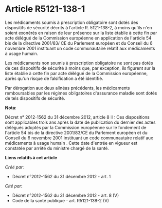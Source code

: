 # Article R5121-138-1

Les médicaments soumis à prescription obligatoire sont dotés des dispositifs de sécurité décrits à l'article R. 5121-138-2, à
moins qu'ils n'en soient exonérés en raison de leur présence sur la liste établie à cette fin par acte délégué de la
Commission européenne en application de l'article 54 bis de la directive 2001/83/ CE du Parlement européen et du Conseil du 6
novembre 2001 instituant un code communautaire relatif aux médicaments à usage humain. 

Les médicaments non soumis à prescription obligatoire ne sont pas dotés de ces dispositifs de sécurité à moins que, par
exception, ils figurent sur la liste établie à cette fin par acte délégué de la Commission européenne, après qu'un risque de
falsification a été identifié. 

Par dérogation aux deux alinéas précédents, les médicaments remboursables par les régimes obligatoires d'assurance maladie
sont dotés de tels dispositifs de sécurité.

**Nota:**

Décret n° 2012-1562 du 31 décembre 2012, article 8 II : Ces dispositions sont applicables trois ans après la date de
publication du dernier des actes délégués adoptés par la Commission européenne sur le fondement de l'article 54 bis de la
directive 2001/83/CE du Parlement européen et du Conseil du 6 novembre 2001 instituant un code communautaire relatif aux
médicaments à usage humain . Cette date d'entrée en vigueur est constatée par arrêté du ministre chargé de la santé.

**Liens relatifs à cet article**

_Créé par_:

  - Décret n°2012-1562 du 31 décembre 2012 - art. 1

_Cité par_:

  - Décret n°2012-1562 du 31 décembre 2012 - art. 8 (V)
  - Code de la santé publique - art. R5121-138-2 (V)
